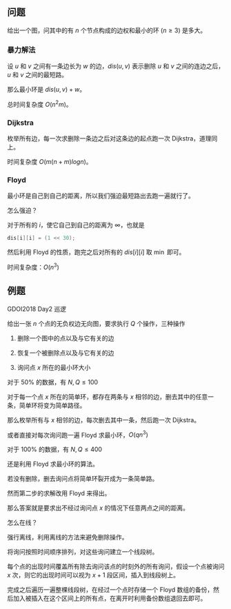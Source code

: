 ## 问题

给出一个图，问其中的有 $n$ 个节点构成的边权和最小的环 $(n\ge 3)$ 是多大。

### 暴力解法

设 $u$ 和 $v$ 之间有一条边长为 $w$ 的边，$dis(u,v)$ 表示删除 $u$ 和 $v$ 之间的连边之后，$u$ 和 $v$ 之间的最短路。

那么最小环是 $dis(u,v)+w$。

总时间复杂度 $O(n^2m)$。

### Dijkstra

枚举所有边，每一次求删除一条边之后对这条边的起点跑一次 Dijkstra，道理同上。

时间复杂度 $O(m(n+m)logn)$。

### Floyd

最小环是自己到自己的距离，所以我们强迫最短路出去跑一遍就行了。

怎么强迫？

对于所有的 $i$，使它自己到自己的距离为 $\infty$，也就是

```cpp
dis[i][i] = (1 << 30);
```

然后利用 Floyd 的性质，跑完之后对所有的 $dis[i][i]$ 取 $\min$ 即可。

时间复杂度：$O(n^3)$

## 例题

GDOI2018 Day2 巡逻

给出一张 $n$ 个点的无负权边无向图，要求执行 $Q$ 个操作，三种操作

1. 删除一个图中的点以及与它有关的边

2. 恢复一个被删除点以及与它有关的边

3. 询问点 $x$ 所在的最小环大小

对于 50% 的数据，有 $N,Q \le 100$

对于每一个点 $x$ 所在的简单环，都存在两条与 $x$ 相邻的边，删去其中的任意一条，简单环将变为简单路径。

那么枚举所有与 $x$ 相邻的边，每次删去其中一条，然后跑一次 Dijkstra。

或者直接对每次询问跑一遍 Floyd 求最小环，$O(qn^3)$

对于 100% 的数据，有 $N,Q \le 400$

还是利用 Floyd 求最小环的算法。

若没有删除，删去询问点将简单环裂开成为一条简单路。

然而第二步的求解改用 Floyd 来得出。

那么答案就是要求出不经过询问点 $x$ 的情况下任意两点之间的距离。

怎么在线？

强行离线，利用离线的方法来避免删除操作。

将询问按照时间顺序排列，对这些询问建立一个线段树。

每个点的出现时间覆盖所有除去询问该点的时刻外的所有询问，假设一个点被询问 $x$ 次，则它的出现时间可以视为 $x + 1$ 段区间，插入到线段树上。

完成之后遍历一遍整棵线段树，在经过一个点时存储一个 Floyd 数组的备份，然后加入被插入在这个区间上的所有点，在离开时利用备份数组退回去即可。

